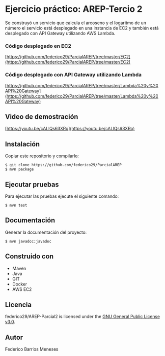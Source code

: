 # Ejercicio práctico: AREP-Tercio 2
Se construyó un servicio que calcula el arcoseno y el logaritmo de un número el servicio está desplegado en una instancia de EC2 y también está desplegado con API Gateway utilizando AWS Lambda.

### Código desplegado en EC2
[https://github.com/federico29/ParcialAREP/tree/master/EC2](https://github.com/federico29/ParcialAREP/tree/master/EC2)
### Código desplegado con API Gateway utilizando Lambda
[https://github.com/federico29/ParcialAREP/tree/master/Lambda%20y%20API%20Gateway](https://github.com/federico29/ParcialAREP/tree/master/Lambda%20y%20API%20Gateway)
## Video de demostración
[https://youtu.be/cALlQs63XRo](https://youtu.be/cALlQs63XRo)

## Instalación
Copiar este repositorio y compilarlo:
```
$ git clone https://github.com/federico29/ParcialAREP
$ mvn package
```

## Ejecutar pruebas
Para ejecutar las pruebas ejecute el siguiente comando:
```
$ mvn test
```

## Documentación
Generar la documentación del proyecto:
```
$ mvn javadoc:javadoc
```

## Construido con
- Maven
- Java
- GIT
- Docker
- AWS EC2

## Licencia
federico29/AREP-Parcial2 is licensed under the [GNU General Public License v3.0](https://www.gnu.org/licenses/gpl-3.0.html).

## Autor
Federico Barrios Meneses
